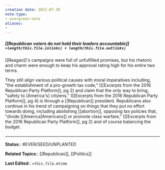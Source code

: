 ```yaml
---
creation date: 2021-07-30
note-type: 
- evergreen-note
aliases:
- 
---
```


##### [[Republican voters do not hold their leaders accountable]] `=length(this.file.inlinks) + length(this.file.outlinks)`

 [[Reagan]]'s campaigns were full of unfulfilled promises, but his rhetoric and charm were enough to keep his approval rating high for his entire two terms.
 
 They still align various political causes with moral imperatives including, "the establishment of a pro-growth tax code," ([[Excerpts from the 2016 Republican Party Platform]], pg 2) and claim that the only way to bring, "safety to [America's] citizens," ([[Excerpts from the 2016 Republican Party Platform]], pg 4) is through a [[Republican]] president. Republicans also continue in his trend of campaigning on things that they put no effort towards doing, including abolishing [[abortion]], opposing tax policies that, "divide [[America|Americans]] or promote class warfare," ([[Excerpts from the 2016 Republican Party Platform]], pg 2) and of course balancing the budget.
### <hr class="footnote"/>

**Status**:: #EVER/SEED/UNPLANTED 

**Related Topics**:: [[Republican]], [[Politics]]
	
**Last Edited**:: *`=this.file.mtime`*
	
